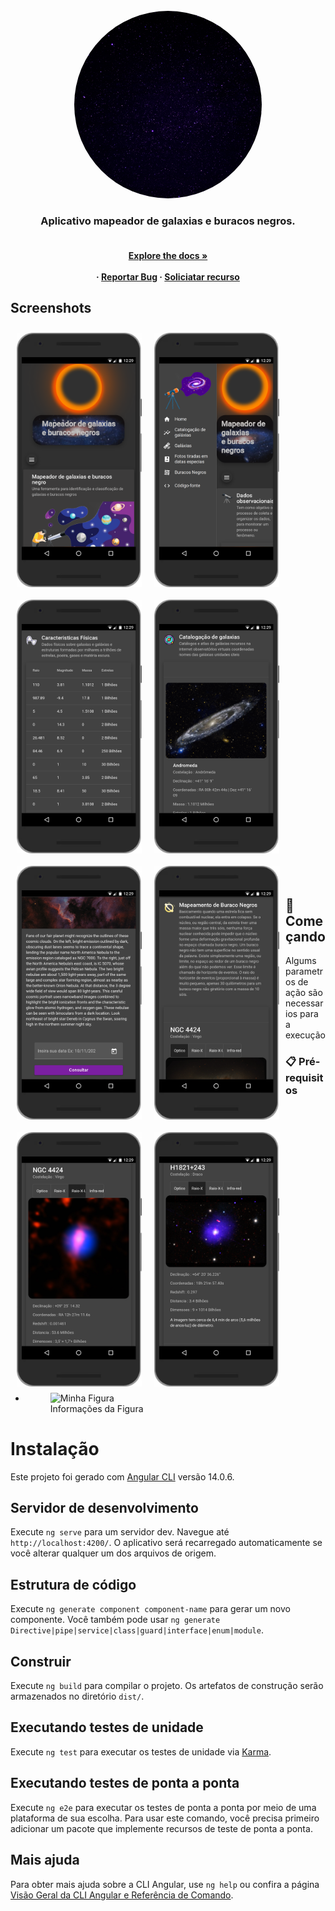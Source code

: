  <div id="top"></div> 
<br/>
<div align="center">
  <a href="logo.gif">
    <img src="img-document/Astronomy-day.gif" alt="Logo" width="300" height="300" style="border-radius: 50%"/>
  </a>
  
  <h3 align="center">Aplicativo mapeador de galaxias e buracos negros.</h3>

  <h4 align="center">
     <br />
    <a href="https://github.com/othneildrew/Best-README-Template"><strong>Explore the docs »</strong></a>
    <br />
    <br />
     ·
    <a href="">Reportar Bug</a>
    ·
    <a href="">Soliciatar recurso</a>
  </p>
</div>

## Screenshots

<img src="img-document/img2.png" align="left" width="200" hspace="10" vspace="10">
<img src="img-document/img3.png" align="left" width="200" hspace="10" vspace="10"
<img src="img-document/img4.png" align="left" width="200" hspace="10" vspace="10">
<img src="img-document/img5.png" align="left" width="200" hspace="10" vspace="10"
<img src="img-document/img6.png" align="left" width="200" hspace="10" vspace="10"> 
<img src="img-document/img7.png" align="left" width="200" hspace="10" vspace="10">
<img src="img-document/img8.png" align="left" width="200" hspace="10" vspace="10">
<img src="img-document/img9.png" align="left" width="200" hspace="10" vspace="10">
<img src="img-document/img10.png" align="left" width="200" hspace="10" vspace="10">
<img src="img-document/img11.png" align="left" width="200" hspace="10" vspace="10">

<br><br><br><br><br><br><br><br><br><br><br><br><br><br><br><br><br><br><br><br><br>
<br><br><br><br><br><br><br><br><br><br><br><br><br><br><br><br><br><br><br><br>
<br><br><br><br><br><br><br><br><br><br><br>


 ## 🚀 Começando

Algums parametros de ação são necessarios para a execução
### 📋 Pré-requisitos
 
* <figure>
  <img src="imagem.jpg" alt="Minha Figura">
  <figcaption>Informações da Figura</figcaption>
</figure>



# Instalação 

Este projeto foi gerado com [Angular CLI](https://github.com/angular/angular-cli) versão 14.0.6.

## Servidor de desenvolvimento

Execute `ng serve` para um servidor dev. Navegue até `http://localhost:4200/`. O aplicativo será recarregado automaticamente se você alterar qualquer um dos arquivos de origem.

## Estrutura de código

Execute `ng generate component component-name` para gerar um novo componente. Você também pode usar `ng generate Directive|pipe|service|class|guard|interface|enum|module`.

## Construir

Execute `ng build` para compilar o projeto. Os artefatos de construção serão armazenados no diretório `dist/`.

## Executando testes de unidade

Execute `ng test` para executar os testes de unidade via [Karma](https://karma-runner.github.io).

## Executando testes de ponta a ponta

Execute `ng e2e` para executar os testes de ponta a ponta por meio de uma plataforma de sua escolha. Para usar este comando, você precisa primeiro adicionar um pacote que implemente recursos de teste de ponta a ponta.

## Mais ajuda

Para obter mais ajuda sobre a CLI Angular, use `ng help` ou confira a página [Visão Geral da CLI Angular e Referência de Comando](https://angular.io/cli).

